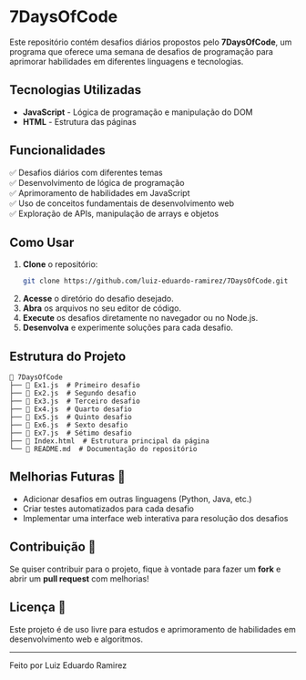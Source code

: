 # 7DaysOfCode

Este repositório contém desafios diários propostos pelo **7DaysOfCode**, um programa que oferece uma semana de desafios de programação para aprimorar habilidades em diferentes linguagens e tecnologias.


## Tecnologias Utilizadas

- **JavaScript** - Lógica de programação e manipulação do DOM
- **HTML** - Estrutura das páginas

## Funcionalidades

✅ Desafios diários com diferentes temas  
✅ Desenvolvimento de lógica de programação  
✅ Aprimoramento de habilidades em JavaScript  
✅ Uso de conceitos fundamentais de desenvolvimento web  
✅ Exploração de APIs, manipulação de arrays e objetos

## Como Usar

1. **Clone** o repositório:
   ```bash
   git clone https://github.com/luiz-eduardo-ramirez/7DaysOfCode.git
   ```
2. **Acesse** o diretório do desafio desejado.
3. **Abra** os arquivos no seu editor de código.
4. **Execute** os desafios diretamente no navegador ou no Node.js.
5. **Desenvolva** e experimente soluções para cada desafio.

## Estrutura do Projeto

```
📂 7DaysOfCode
├── 📄 Ex1.js  # Primeiro desafio
├── 📄 Ex2.js  # Segundo desafio
├── 📄 Ex3.js  # Terceiro desafio
├── 📄 Ex4.js  # Quarto desafio
├── 📄 Ex5.js  # Quinto desafio
├── 📄 Ex6.js  # Sexto desafio
├── 📄 Ex7.js  # Sétimo desafio
├── 📄 Index.html  # Estrutura principal da página
└── 📄 README.md  # Documentação do repositório
```

## Melhorias Futuras 🔧

- Adicionar desafios em outras linguagens (Python, Java, etc.)
- Criar testes automatizados para cada desafio
- Implementar uma interface web interativa para resolução dos desafios

## Contribuição 🤝

Se quiser contribuir para o projeto, fique à vontade para fazer um **fork** e abrir um **pull request** com melhorias!

## Licença 📜

Este projeto é de uso livre para estudos e aprimoramento de habilidades em desenvolvimento web e algoritmos.

---

Feito por Luiz Eduardo Ramirez
